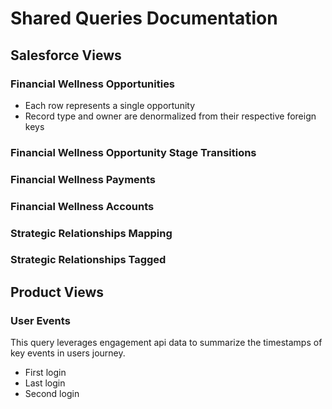 # Shared Queries Documentation

## Salesforce Views

### Financial Wellness Opportunities
- Each row represents a single opportunity
- Record type and owner are denormalized from their respective foreign keys

### Financial Wellness Opportunity Stage Transitions

### Financial Wellness Payments

### Financial Wellness Accounts

### Strategic Relationships Mapping

### Strategic Relationships Tagged

## Product Views

### User Events
This query leverages engagement api data to summarize the timestamps of key events in users journey.
- First login
- Last login
- Second login
